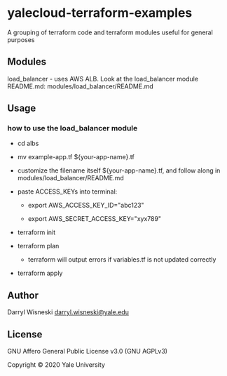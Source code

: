 # yalecloud-terraform-examples

A grouping of terraform code and terraform modules useful for general purposes

## Modules 

load_balancer - uses AWS ALB.  Look at the load_balancer module README.md: modules/load_balancer/README.md

## Usage

### how to use the load_balancer module
 
* cd albs 

* mv example-app.tf ${your-app-name}.tf 

* customize the filename itself ${your-app-name}.tf, and follow along in modules/load_balancer/README.md

* paste ACCESS_KEYs into terminal: 

  * export AWS_ACCESS_KEY_ID="abc123"

  * export AWS_SECRET_ACCESS_KEY="xyx789"

* terraform init

* terraform plan

  * terraform will output errors if variables.tf is not updated correctly

* terraform apply

## Author

Darryl Wisneski darryl.wisneski@yale.edu

## License

GNU Affero General Public License v3.0 (GNU AGPLv3)

Copyright © 2020 Yale University
